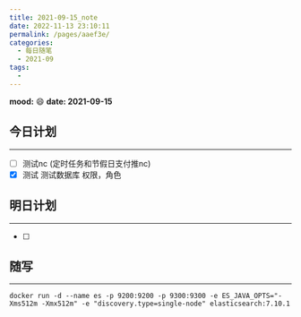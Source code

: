 ```yaml
---
title: 2021-09-15_note
date: 2022-11-13 23:10:11
permalink: /pages/aaef3e/
categories:
  - 每日随笔
  - 2021-09
tags:
  - 
---
```

**mood:** :smile:  																		**date: 2021-09-15**  
## 今日计划  
------
- [ ]  测试nc (定时任务和节假日支付推nc)
- [x]  测试 测试数据库 权限，角色
## 明日计划  
------
- [ ]  
## 随写 
------

```
docker run -d --name es -p 9200:9200 -p 9300:9300 -e ES_JAVA_OPTS="-Xms512m -Xmx512m" -e "discovery.type=single-node" elasticsearch:7.10.1
```